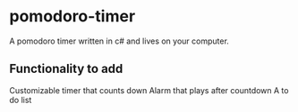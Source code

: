 # pomodoro-timer

A pomodoro timer written in c# and lives on your computer.

## Functionality to add
Customizable timer that counts down
Alarm that plays after countdown
A to do list
